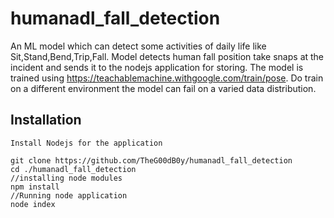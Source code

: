 # humanadl_fall_detection
An ML model which can detect some activities of daily life like Sit,Stand,Bend,Trip,Fall. Model detects human fall position take snaps at the incident and sends it to the nodejs application for storing. The model is trained using https://teachablemachine.withgoogle.com/train/pose. Do train on a different environment the model can fail on a varied data distribution.

## Installation

```
Install Nodejs for the application

git clone https://github.com/TheG00dB0y/humanadl_fall_detection
cd ./humanadl_fall_detection
//installing node modules
npm install 
//Running node application
node index  





```
